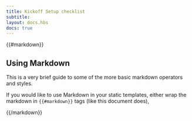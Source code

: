 ```yaml
---
title: Kickoff Setup checklist
subtitle:
layout: docs.hbs
docs: true
---
```


{{#markdown}}

## Using Markdown

This is a very brief guide to some of the more basic markdown operators and styles.

If you would like to use Markdown in your static templates, either wrap the markdown in `{{#markdown}}` tags (like this document does), 

{{/markdown}}
